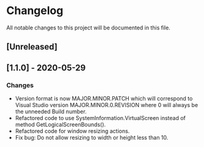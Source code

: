 # Changelog
All notable changes to this project will be documented in this file.

## [Unreleased]

## [1.1.0] - 2020-05-29
### Changes
- Version format is now MAJOR.MINOR.PATCH which will correspond to Visual Studio version MAJOR.MINOR.0.REVISION where 0 will always be the unneeded Build number.
- Refactored code to use SystemInformation.VirtualScreen instead of method GetLogicalScreenBounds().
- Refactored code for window resizing actions.
- Fix bug: Do not allow resizing to width or height less than 10.

